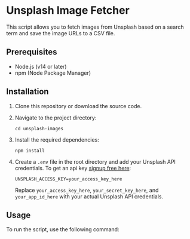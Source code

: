 # Unsplash Image Fetcher

This script allows you to fetch images from Unsplash based on a search term and save the image URLs to a CSV file.

## Prerequisites

- Node.js (v14 or later)
- npm (Node Package Manager)

## Installation

1. Clone this repository or download the source code.

2. Navigate to the project directory:

   ```
   cd unsplash-images
   ```

3. Install the required dependencies:

   ```
   npm install
   ```

4. Create a `.env` file in the root directory and add your Unsplash API credentials. To get an api key [signup free here](https://unsplash.com/developers):

   ```
   UNSPLASH_ACCESS_KEY=your_access_key_here
   ```

   Replace `your_access_key_here`, `your_secret_key_here`, and `your_app_id_here` with your actual Unsplash API credentials.

## Usage

To run the script, use the following command:
